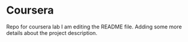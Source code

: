 # Coursera
Repo for coursera lab
I am editing the README file. Adding some more details about the project description.
